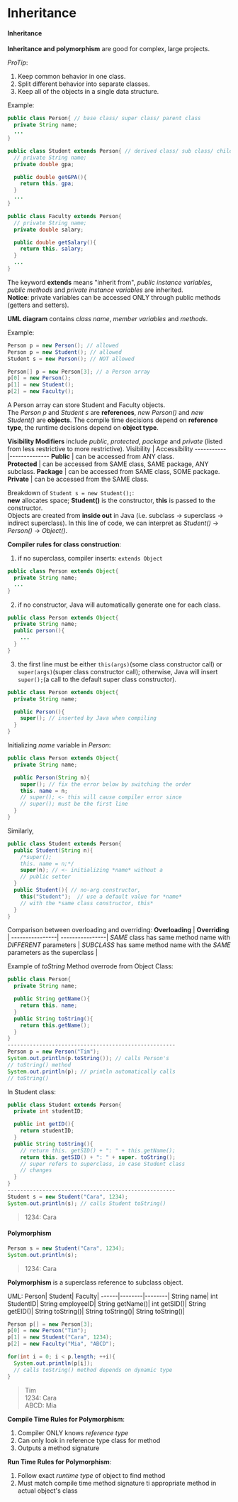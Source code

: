 # Inheritance

#### Inheritance

**Inheritance and polymorphism** are good for complex, large projects.  

*ProTip*:  
1. Keep common behavior in one class.  
2. Split different behavior into separate classes.  
3. Keep all of the objects in a single data structure.  

Example:
```java
public class Person{ // base class/ super class/ parent class
  private String name;
  ...
}

public class Student extends Person{ // derived class/ sub class/ child class
  // private String name;
  private double gpa;

  public double getGPA(){
    return this. gpa;
  }
  ...
}

public class Faculty extends Person{
  // private String name;
  private double salary;

  public double getSalary(){
    return this. salary;
  }
  ...
}
```
The keyword **extends** means "inherit from", *public instance variables*, *public methods* and *private instance variables* are inherited.  
**Notice**: private variables can be accessed ONLY through public methods (getters and setters).

**UML diagram** contains *class name*, *member variables* and *methods*.  

Example:
```java
Person p = new Person(); // allowed
Person p = new Student(); // allowed
Student s = new Person(); // NOT allowed

Person[] p = new Person[3]; // a Person array
p[0] = new Person();
p[1] = new Student();
p[2] = new Faculty();
```
A Person array can store Student and Faculty objects.  
The *Person p* and *Student s* are **references**, *new Person()* and *new Student()* are **objects**. The compile time decisions depend on **reference type**, the runtime decisions depend on **object type**.


**Visibility Modifiers** include *public*, *protected*, *package* and *private* (listed from less restrictive to more restrictive).
Visibility | Accessibility
-----------|--------------
**Public** | can be accessed from ANY class.  
**Protected** | can be accessed from SAME class, SAME package, ANY subclass.
**Package** | can be accessed from SAME class, SOME package. 
**Private** | can be accessed from the SAME class.

Breakdown of ```Student s = new Student();```:  
**new** allocates space; **Student()** is the constructor, **this** is passed to the constructor.  
Objects are created from **inside out** in Java (i.e. subclass -> superclass -> indirect superclass). In this line of code, we can interpret as *Student()* -> *Person()* -> *Object()*.

**Compiler rules for class construction**:  
1. if no superclass, compiler inserts: ```extends Object```  
```java
public class Person extends Object{
  private String name;
  ...
} 
```
2. if no constructor, Java will automatically generate one for each class.
```java
public class Person extends Object{
  private String name;
  public person(){
    ...
  }
}
```
3. the first line must be either ```this(args)```(some class constructor call) or ```super(args)```(super class constructor call); otherwise, Java will insert ```super();```(a call to the default super class constructor).
```java
public class Person extends Object{
  private String name;

  public Person(){
    super(); // inserted by Java when compiling
  }
}
```

Initializing *name* variable in *Person*:
```java
public class Person extends Object{
  private String name;

  public Person(String n){
    super(); // fix the error below by switching the order
    this. name = n;
    // super(); <- this will cause compiler error since 
    // super(); must be the first line 
  }
}
```
Similarly, 
```java
public class Student extends Person{
  public Student(String n){
    /*super();
    this. name = n;*/
    super(n); // <- initializing *name* without a 
    // public setter
  }
  public Student(){ // no-arg constructor,
    this("Student");  // use a default value for *name* 
    // with the *same class constructor, this*
  }
}
```

Comparison between overloading and overriding:
**Overloading** |  **Overriding** |
----------------| ----------------|
*SAME* class has same method name with *DIFFERENT* parameters | *SUBCLASS* has same method name with the *SAME* parameters as the superclass |

Example of *toString* Method overrode from Object Class:  
```java
public class Person{
  private String name;

  public String getName(){
    return this. name;
  }
  public String toString(){
    return this.getName();
  }
}
-----------------------------------------------------
Person p = new Person("Tim");
System.out.println(p.toString()); // calls Person's 
// toString() method
System.out.println(p); // println automatically calls 
// toString()
```

In Student class:
```java
public class Student extends Person{
  private int studentID;

  public int getID(){
    return studentID;
  }
  public String toString(){
    // return this. getSID() + ": " + this.getName();
    return this. getSID() + ": " + super. toString(); 
    // super refers to superclass, in case Student class 
    // changes
  }
}
-----------------------------------------------------
Student s = new Student("Cara", 1234);
System.out.println(s); // calls Student toString()
```
> 1234: Cara


#### Polymorphism

```java
Person s = new Student("Cara", 1234);
System.out.println(s);
```
> 1234: Cara

**Polymorphism** is a superclass reference to subclass object.

UML:
Person| Student| Faculty|
------|--------|--------|
String name| int StudentID| String employeeID|
String getName()| int getSID()| String getEID()|
String toString()| String toString()| String toString()|

```java
Person p[] = new Person[3];
p[0] = new Person("Tim");
p[1] = new Student("Cara", 1234);
p[2] = new Faculty("Mia", "ABCD");

for(int i = 0; i < p.length; ++i){
  System.out.println(p[i]);
  // calls toString() method depends on dynamic type
}
```
>Tim  
> 1234: Cara  
> ABCD: Mia  


**Compile Time Rules for Polymorphism**:    
1. Compiler ONLY knows *reference type*
2. Can only look in reference type class for method
3. Outputs a method signature

**Run Time Rules for Polymorphism**:
1. Follow exact *runtime type* of object to find method  
2. Must match compile time method signature ti appropriate method in actual object's class
